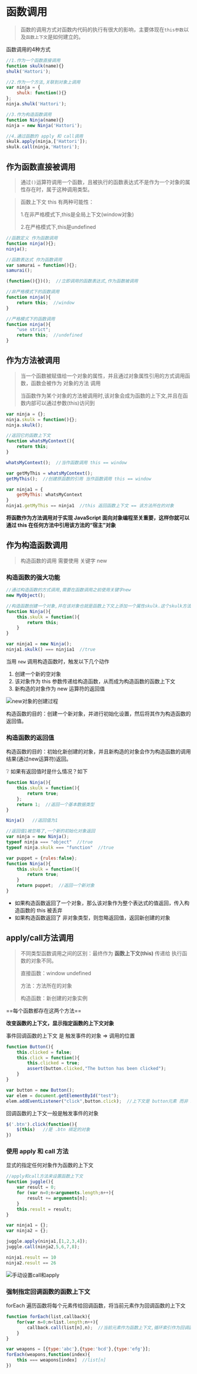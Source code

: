 # 函数调用

> 函数的调用方式对函数内代码的执行有很大的影响，主要体现在`this参数`以及`函数上下文`是如何建立的。

函数调用的4种方式

```javascript
//1.作为一个函数直接调用
function skulk(name){}
shulk('Hattori');

//2.作为一个方法,关联到对象上调用
var ninja = {
    shulk: function(){}
};
ninja.shulk('Hattori');

//3.作为构造函数调用
function Ninja(name){}
ninja = new Ninja('Hattori');

//4.通过函数的 apply 和 call调用
skulk.apply(ninja,['Hattori']);
skulk.call(ninja,'Hattori');
```



## 作为函数直接被调用

> 通过`()`运算符调用一个函数，且被执行的函数表达式不是作为一个对象的属性存在时，属于这种调用类型。

> 函数上下文 this 有两种可能性：
>
> 1.在非严格模式下,this是全局上下文(window对象)
>
> 2.在严格模式下,this是undefined



```javascript
//函数定义 作为函数调用
function ninja(){};
ninja();

//函数表达式 作为函数调用
var samurai = function(){};
samurai();

(function(){})();  //立即调用的函数表达式,作为函数被调用
```

```javascript
//非严格模式下的函数调用
function ninja(){
    return this;  //window
}

//严格模式下的函数调用
function ninja(){
    "use strict";
    return this;  //undefined
}
```



## 作为方法被调用

> 当一个函数被赋值给一个对象的属性，并且通过对象属性引用的方式调用函数，函数会被作为 对象的方法 调用
>
> 当函数作为某个对象的方法被调用时,该对象会成为函数的上下文,并且在函数内部可以通过参数(this)访问到



```javascript
var ninja = {};
ninja.skulk = function(){};
ninja.skulk();
```

```javascript
//返回它的函数上下文
function whatsMyContext(){
    return this;
}

whatsMyContext();  //当作函数调用 this == window

var getMyThis = whatsMyContext();
getMyThis();  //创建原函数的引用 当作函数调用 this == window

var ninja1 = {
    getMyThis: whatsMyContext
}
ninja1.getMyThis == ninja1  //this 返回函数上下文 == 该方法所在的对象
```

**将函数作为方法调用对于实现 JavaScript 面向对象编程至关重要，这样你就可以通过 this 在任何方法中引用该方法的“宿主”对象**

## 作为构造函数调用

> 构造函数的调用 需要使用 关键字 new



### 构造函数的强大功能

```javascript
//通过构造函数的方式调用,需要在函数调用之前使用关键字new
new MyObject();

//构造函数创建一个对象,并在该对象也就是函数上下文上添加一个属性skulk.这个skulk方法再次返回函数上下文,从而能让我们在函数外部检测函数上下文
function Ninja(){
    this.skulk = function(){
        return this;
    }
}

var ninja1 = new Ninja();
ninja1.skulk() === ninjia1  //true
```

当用 `new` 调用构造函数时，触发以下几个动作

1. 创建一个新的空对象
2. 该对象作为 this 参数传递给构造函数，从而成为构造函数的函数上下文
3. 新构造的对象作为 new 运算符的返回值

![new对象的创建过程](http://markdown.icron.cc/image-20190120004246422.png)

构造函数的目的：创建一个新对象，并进行初始化设置，然后将其作为构造函数的返回值。



### 构造函数的返回值

构造函数的目的：初始化新创建的对象，并且新构造的对象会作为构造函数的调用结果(通过new运算符)返回。

:grey_question: 如果有返回值时是什么情况？如下

```javascript
function Ninja(){
    this.skulk = function(){
        return true;
    };
    return 1;  //返回一个基本数据类型
}

Ninja()   //返回值为1

//返回值1被忽略了,一个新的初始化对象返回
var ninja = new Ninja();
typeof ninja === "object"  //true
typeof ninja.skulk === "function"  //true

var puppet = {rules:false};
function Ninja(){
    this.skulk = function(){
        return true;
    }
    return puppet;  //返回一个新对象
}
```

* 如果构造函数返回了一个对象，那么该对象作为整个表达式的值返回，传入构造函数的 this 被丢弃
* 如果构造函数返回了 非对象类型，则忽略返回值，返回新创建的对象



## apply/call方法调用

> 不同类型函数调用之间的区别：最终作为 **函数上下文(this)** 传递给 执行函数的对象不同。
>
> 直接函数：window undefined
>
> 方法：方法所在的对象
>
> 构造函数：新创建的对象实例

==每个函数都存在这两个方法==

**改变函数的上下文，显示指定函数的上下文对象**

事件回调函数的上下文 是 触发事件的对象 => 调用的位置

```javascript
function Button(){
    this.clicked = false;
    this.click = function(){
        this.clicked = true;
        assert(button.clicked,"The button has been clicked");
    }
}

var button = new Button();
var elem = document.getElementById("test");
elem.addEventListener("click",button.click);  //上下文是 button元素 而非 button对象
```



回调函数的上下文一般是触发事件的对象

```javascript
$('.btn').click(function(){
    $(this)   //是 .btn 绑定的对象
})
```



### 使用 apply 和 call 方法

显式的指定任何对象作为函数的上下文

```javascript
//apply和call方法来设置函数上下文
function juggle(){
    var result = 0;
    for (var n=0;n<arguments.length;n++){
        result += arguments[n];
    }
    this.result = result;
}

var ninja1 = {};
var ninja2 = {};

juggle.apply(ninja1,[1,2,3,4]);
juggle.call(ninja2,5,6,7,8);

ninja1.result == 10
ninja2.result == 26
```

![手动设置call和apply](http://markdown.icron.cc/image-20181031143834996.png)



### 强制指定回调函数的函数上下文

forEach 遍历函数将每个元素传给回调函数，将当前元素作为回调函数的上下文

```javascript
function forEach(list,callback){
    for(var n=0;n<list.length;n++){
        callback.call(list[n],n);  //当前元素作为函数上下文,循环索引作为回调函数的参数
    }
}

var weapons = [{type:'abc'},{type:'bcd'},{type:'efg'}];
forEach(weapons,function(index){
    this === weapons[index]  //list[n]
})
```































